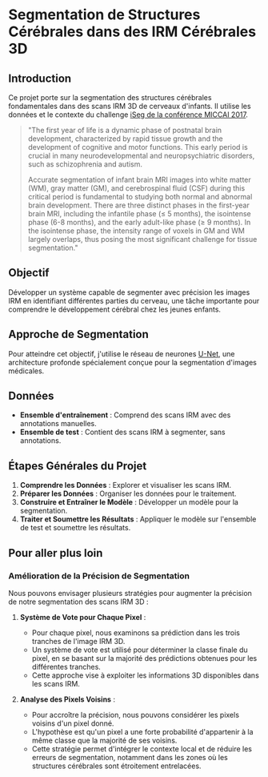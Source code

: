 # Segmentation de Structures Cérébrales dans des IRM Cérébrales 3D

## Introduction
Ce projet porte sur la segmentation des structures cérébrales fondamentales dans des scans IRM 3D de cerveaux d'infants. Il utilise les données et le contexte du challenge [iSeg de la conférence MICCAI 2017](https://iseg2017.web.unc.edu).

> "The first year of life is a dynamic phase of postnatal brain development, characterized by rapid tissue growth and the development of cognitive and motor functions. This early period is crucial in many neurodevelopmental and neuropsychiatric disorders, such as schizophrenia and autism.
> 
> Accurate segmentation of infant brain MRI images into white matter (WM), gray matter (GM), and cerebrospinal fluid (CSF) during this critical period is fundamental to studying both normal and abnormal brain development. There are three distinct phases in the first-year brain MRI, including the infantile phase (≤ 5 months), the isointense phase (6-8 months), and the early adult-like phase (≥ 9 months). In the isointense phase, the intensity range of voxels in GM and WM largely overlaps, thus posing the most significant challenge for tissue segmentation."

## Objectif
Développer un système capable de segmenter avec précision les images IRM en identifiant différentes parties du cerveau, une tâche importante pour comprendre le développement cérébral chez les jeunes enfants.

## Approche de Segmentation
Pour atteindre cet objectif, j'utilise le réseau de neurones [U-Net](https://paperswithcode.com/method/u-net), une architecture profonde spécialement conçue pour la segmentation d'images médicales.

## Données
- **Ensemble d'entraînement** : Comprend des scans IRM avec des annotations manuelles.
- **Ensemble de test** : Contient des scans IRM à segmenter, sans annotations.

## Étapes Générales du Projet
1. **Comprendre les Données** : Explorer et visualiser les scans IRM.
2. **Préparer les Données** : Organiser les données pour le traitement.
3. **Construire et Entraîner le Modèle** : Développer un modèle pour la segmentation.
4. **Traiter et Soumettre les Résultats** : Appliquer le modèle sur l'ensemble de test et soumettre les résultats.

## Pour aller plus loin

### Amélioration de la Précision de Segmentation
Nous pouvons envisager plusieurs stratégies pour augmenter la précision de notre segmentation des scans IRM 3D :

1. **Système de Vote pour Chaque Pixel** :
   - Pour chaque pixel, nous examinons sa prédiction dans les trois tranches de l'image IRM 3D.
   - Un système de vote est utilisé pour déterminer la classe finale du pixel, en se basant sur la majorité des prédictions obtenues pour les différentes tranches.
   - Cette approche vise à exploiter les informations 3D disponibles dans les scans IRM.

2. **Analyse des Pixels Voisins** :
   - Pour accroître la précision, nous pouvons considérer les pixels voisins d'un pixel donné.
   - L'hypothèse est qu'un pixel a une forte probabilité d'appartenir à la même classe que la majorité de ses voisins.
   - Cette stratégie permet d'intégrer le contexte local et de réduire les erreurs de segmentation, notamment dans les zones où les structures cérébrales sont étroitement entrelacées.
